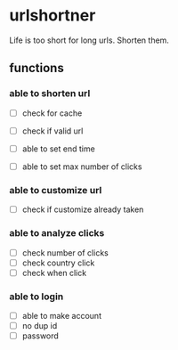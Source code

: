 # urlshortner
Life is too short for long urls. Shorten them.

## functions

### able to shorten url
 - [ ] check for cache
 - [ ] check if valid url
 - [ ] 	able to set end time
 - [ ] 	able to set max number of clicks


### able to customize url
 - [ ] 	check if customize already taken

### able to analyze clicks
 - [ ] 	check number of clicks
 - [ ] 	check country click
 - [ ] 	check when click

### able to login
 - [ ] able to make account
 - [ ] 	no dup id
 - [ ] 	password
